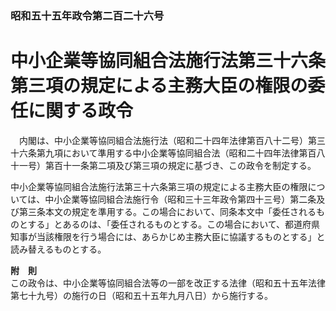 ### 昭和五十五年政令第二百二十六号  
# 中小企業等協同組合法施行法第三十六条第三項の規定による主務大臣の権限の委任に関する政令  
　内閣は、中小企業等協同組合法施行法（昭和二十四年法律第百八十二号）第三十六条第九項において準用する中小企業等協同組合法（昭和二十四年法律第百八十一号）第百十一条第二項及び第三項の規定に基づき、この政令を制定する。  
  
中小企業等協同組合法施行法第三十六条第三項の規定による主務大臣の権限については、中小企業等協同組合法施行令（昭和三十三年政令第四十三号）第二条及び第三条本文の規定を準用する。この場合において、同条本文中「委任されるものとする」とあるのは、「委任されるものとする。この場合において、都道府県知事が当該権限を行う場合には、あらかじめ主務大臣に協議するものとする」と読み替えるものとする。  
  
**附　則**  
この政令は、中小企業等協同組合法等の一部を改正する法律（昭和五十五年法律第七十九号）の施行の日（昭和五十五年九月八日）から施行する。  
  

